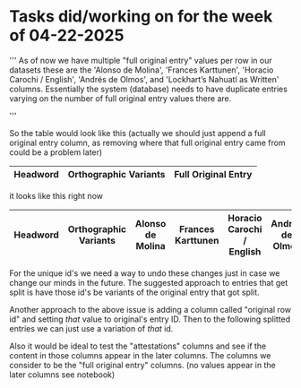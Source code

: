 # Tasks did/working on for the week of 04-22-2025

'''
As of now we have multiple "full original entry" values per row in our datasets these are the 'Alonso de Molina', 'Frances Karttunen', 'Horacio Carochi / English', 'Andrés de Olmos', and 'Lockhart’s Nahuatl as Written' columns. Essentially the system (database) needs to have duplicate entries varying on the number of full original entry values there are.

'''

So the table would look like this (actually we should just append a full original entry column, as removing where that full original entry came from could be a problem later)

| Headword | Orthographic Variants | Full Original Entry |
| -------- | --------------------- | ------------------- |

it looks like this right now

| Headword | Orthographic Variants | Alonso de Molina | Frances Karttunen | Horacio Carochi / English | Andrés de Olmos | Lockhart’s Nahuatl as Written |
| -------- | --------------------- | ---------------- | ----------------- | ------------------------- | ---------------- | ------------------------------ |

For the unique id's we need a way to undo these changes just in case we change our minds in the future. The suggested approach to entries that get split is have those id's be variants of the original entry that got split.

Another approach to the above issue is adding a column called "original row id" and setting *that* value to original's entry ID. Then to the following splitted entries we can just use a variation of *that* id.

Also it would be ideal to test the "attestations" columns and see if the content in those columns appear in the later columns. The columns we consider to be the "full original entry" columns. (no values appear in the later columns see notebook)

